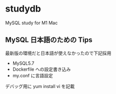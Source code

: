 # studydb

MySQL study for M1 Mac

## MySQL 日本語のための Tips

最新版の環境だと日本語が使えなかったので下記採用

- MySQL5.7
- Dockerfile への設定書き込み
- my.conf に言語設定

デバッグ用に yum install vi を記載